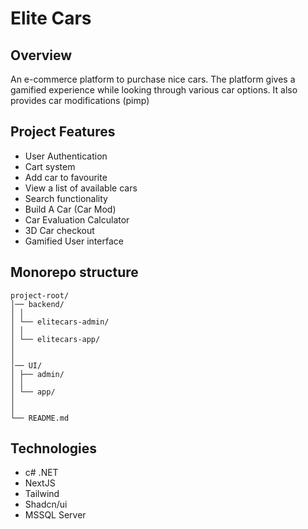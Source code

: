 # Elite Cars

## Overview

An e-commerce platform to purchase nice cars.
The platform gives a gamified experience while looking through various car options.
It also provides car modifications (pimp)

## Project Features

- User Authentication
- Cart system
- Add car to favourite
- View a list of available cars
- Search functionality
- Build A Car (Car Mod)
- Car Evaluation Calculator
- 3D Car checkout
- Gamified User interface

## Monorepo structure

```
project-root/
│── backend/
│ │
│ └── elitecars-admin/
│ │
│ └── elitecars-app/
│
│
│── UI/
│ ├── admin/
│ │
│ └── app/
│
│
└── README.md
```

## Technologies

- c# .NET
- NextJS
- Tailwind
- Shadcn/ui
- MSSQL Server
